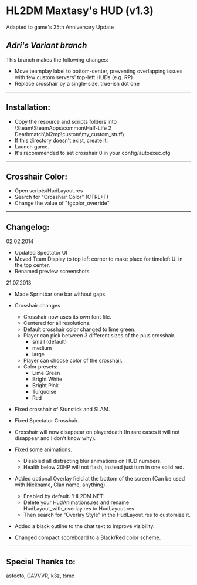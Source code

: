 # HL2DM Maxtasy's HUD (v1.3)
Adapted to game's 25th Anniversary Update

## *Adri's Variant branch*
This branch makes the following changes:

- Move teamplay label to bottom-center, preventing overlapping issues with few custom servers' top-left HUDs (e.g. RP)
- Replace crosshair by a single-size, true-ish dot one

-------------------------
Installation:
-------------------------

- Copy the resource and scripts folders into \Steam\SteamApps\common\Half-Life 2 Deathmatch\hl2mp\custom\my_custom_stuff\
- If this directory doesn't exist, create it.
- Launch game.
- It's recommended to set crosshair 0 in your config/autoexec.cfg

-------------------------
Crosshair Color:
-------------------------

- Open scripts/HudLayout.res
- Search for "Crosshair Color" (CTRL+F)
- Change the value of "fgcolor_override"

-------------------------
Changelog:
-------------------------

02.02.2014

- Updated Spectator UI
- Moved Team Display to top left corner to make place for timeleft UI in the top center. 
- Renamed preview screenshots.

21.07.2013

- Made Sprintbar one bar without gaps.
- Crosshair changes
	- Crosshair now uses its own font file.
	- Centered for all resolutions.
	- Default crosshair color changed to lime green.
	- Player can pick between 3 different sizes of the plus crosshair.
		- small (default)
		- medium
		- large
	- Player can choose color of the crosshair. 
	- Color presets:
		- Lime Green
		- Bright White
		- Bright Pink
		- Turquoise
		- Red

- Fixed crosshair of Stunstick and SLAM.
- Fixed Spectator Crosshair.
- Crosshair will now disappear on playerdeath (In rare cases it will not disappear and I don't know why).
- Fixed some animations.
	- Disabled all distracting blur animations on HUD numbers.
	- Health below 20HP will not flash, instead just turn in one solid red.
 
- Added optional Overlay field at the bottom of the screen (Can be used with Nickname, Clan name, anything).
	- Enabled by default. 'HL2DM.NET'
	- Delete your HudAnimations.res and rename HudLayout_with_overlay.res to HudLayout.res
	- Then search for "Overlay Style" in the HudLayout.res to customize it. 

- Added a black outline to the chat text to improve visibility.

- Changed compact scoreboard to a Black/Red color scheme.

-------------------------
Special Thanks to:
-------------------------

asfecto, GAVVVR, k3z, tsmc
